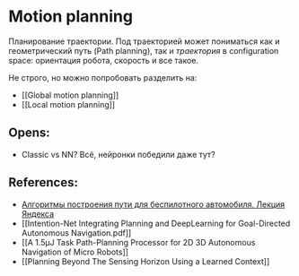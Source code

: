 # Motion planning
Планирование траектории. Под траекторией может пониматься как и геометрический путь (Path planning), так и *траектория* в configuration space: ориентация робота, скорость и все такое. 

Не строго, но можно попробовать разделить на:
- [[Global motion planning]]
- [[Local motion planning]]

## Opens:
- Classic vs NN? Всё, нейронки победили даже тут?

## References:
- [Алгоритмы построения пути для беспилотного автомобиля. Лекция Яндекса](https://habr.com/ru/post/483018/)
- [[Intention-Net Integrating Planning and DeepLearning for Goal-Directed Autonomous Navigation.pdf]]
- [[A 1.5μJ Task Path-Planning Processor for 2D 3D Autonomous Navigation of Micro Robots]]
- [[Planning Beyond The Sensing Horizon Using a Learned Context]]
